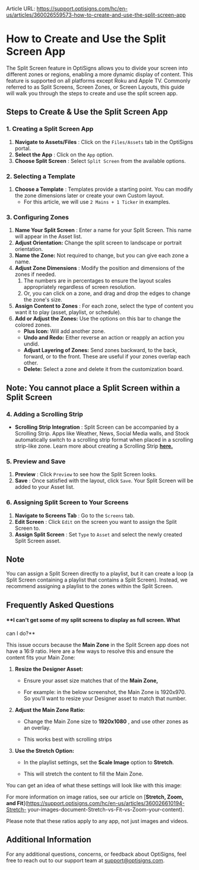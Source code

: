 Article URL: https://support.optisigns.com/hc/en-us/articles/360026559573-how-to-create-and-use-the-split-screen-app

# How to Create and Use the Split Screen App

The Split Screen feature in OptiSigns allows you to divide your screen into
different zones or regions, enabling a more dynamic display of content. This
feature is supported on all platforms except Roku and Apple TV. Commonly
referred to as Split Screens, Screen Zones, or Screen Layouts, this guide will
walk you through the steps to create and use the split screen app.

## Steps to Create & Use the Split Screen App

### 1\. Creating a Split Screen App

  1. **Navigate to Assets/Files** : Click on the `Files/Assets` tab in the OptiSigns portal.
  2. **Select the App** : Click on the `App` option.
  3. **Choose Split Screen** : Select `Split Screen` from the available options.

### 2\. Selecting a Template

  1. **Choose a Template** : Templates provide a starting point. You can modify the zone dimensions later or create your own Custom layout. 
     * For this article, we will use `2 Mains + 1 Ticker` in examples.

### 3\. Configuring Zones

  1. **Name Your Split Screen** : Enter a name for your Split Screen. This name will appear in the Asset list.
  2. **Adjust Orientation:** Change the split screen to landscape or portrait orientation.
  3. **Name the Zone:** Not required to change, but you can give each zone a name.
  4. **Adjust Zone Dimensions** : Modify the position and dimensions of the zones if needed. 
     1. The numbers are in percentages to ensure the layout scales appropriately regardless of screen resolution.
     2. Or, you can click on a zone, and drag and drop the edges to change the zone's size.
  5. **Assign Content to Zones** : For each zone, select the type of content you want it to play (asset, playlist, or schedule).
  6. **Add or Adjust the Zones:** Use the options on this bar to change the colored zones. 
     * **Plus Icon:** Will add another zone.
     * **Undo and Redo:** Either reverse an action or reapply an action you undid.
     * **Adjust Layering of Zones:** Send zones backward, to the back, forward, or to the front. These are useful if your zones overlap each other.
     * **Delete:** Select a zone and delete it from the customization board. 

Note: You cannot place a Split Screen within a Split Screen  
---  
  
### 4\. Adding a Scrolling Strip

  * **Scrolling Strip Integration** : Split Screen can be accompanied by a Scrolling Strip. Apps like Weather, News, Social Media walls, and Stock automatically switch to a scrolling strip format when placed in a scrolling strip-like zone. Learn more about creating a Scrolling Strip **[here.](https://support.optisigns.com/hc/en-us/articles/360026559613)**

### 5\. Preview and Save

  1. **Preview** : Click `Preview` to see how the Split Screen looks.
  2. **Save** : Once satisfied with the layout, click `Save`. Your Split Screen will be added to your Asset list.

### 6\. Assigning Split Screen to Your Screens

  1. **Navigate to Screens Tab** : Go to the `Screens` tab.
  2. **Edit Screen** : Click `Edit` on the screen you want to assign the Split Screen to.
  3. **Assign Split Screen** : Set `Type` to `Asset` and select the newly created Split Screen asset.

Note  
---  
You can assign a Split Screen directly to a playlist, but it can create a loop
(a Split Screen containing a playlist that contains a Split Screen). Instead,
we recommend assigning a playlist to the zones within the Split Screen.  
  
## Frequently Asked Questions

#### **I can't get some of my split screens to display as full screen. What
can I do?**

This issue occurs because the **Main Zone** in the Split Screen app does not
have a 16:9 ratio. Here are a few ways to resolve this and ensure the content
fits your Main Zone:

  1. **Resize the Designer Asset:**

     * Ensure your asset size matches that of the **Main Zone,**  

     * For example: in the below screenshot, the Main Zone is 1920x970. So you'll want to resize your Designer asset to match that number.
  

  2. **Adjust the Main Zone Ratio:**

     * Change the Main Zone size to **1920x1080** , and use other zones as an overlay.  

     * This works best with scrolling strips 
  

  3. **Use the Stretch Option:**

     * In the playlist settings, set the **Scale Image** option to **Stretch**.

     * This will stretch the content to fill the Main Zone.

You can get an idea of what these settings will look like with this image:

For more information on image ratios, see our article on [**Stretch, Zoom, and
Fit**](https://support.optisigns.com/hc/en-us/articles/360026610194-Stretch-
your-images-document-Stretch-vs-Fit-vs-Zoom-your-content).

Please note that these ratios apply to any app, not just images and videos.

## Additional Information

For any additional questions, concerns, or feedback about OptiSigns, feel free
to reach out to our support team at support@optisigns.com.

